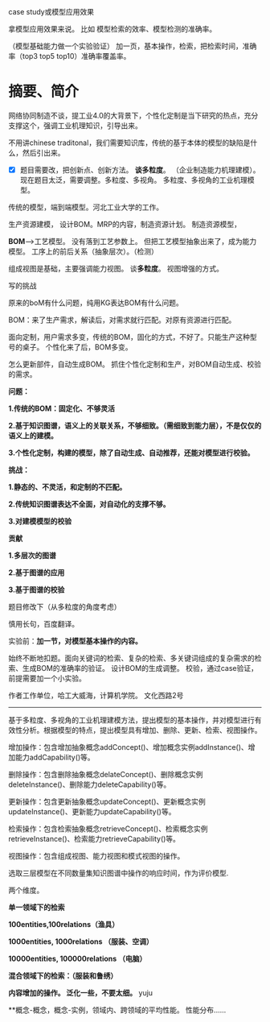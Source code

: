 case study或模型应用效果



拿模型应用效果来说。 比如 模型检索的效率、模型检测的准确率。



（模型基础能力做一个实验验证） 加一页，基本操作，检索，把检索时间，准确率（top3 top5 top10）准确率覆盖率。



# 摘要、简介

网络协同制造不谈，提工业4.0的大背景下，个性化定制是当下研究的热点，充分支撑这个，强调工业机理知识，引导出来。



不用讲chinese traditonal，我们需要知识库，传统的基于本体的模型的缺陷是什么，然后引出来。



- [x] 题目需要改，把创新点、创新方法。 **谈多粒度**。 （企业制造能力机理建模）。 现在题目太泛，需要调整。多粒度、多视角。 多粒度、多视角的工业机理模型。




传统的模型，端到端模型。河北工业大学的工作。



生产资源建模， 设计BOM。MRP的内容，制造资源计划。 制造资源模型，

**BOM**——>工艺模型。 没有落到工艺参数上。 但把工艺模型抽象出来了，成为能力模型。 工序上的前后关系（抽象层次）。（检测）







组成视图是基础，主要强调能力视图。 谈**多粒度**。 视图增强的方式。





写的挑战

原来的boM有什么问题，纯用KG表达BOM有什么问题。

BOM：来了生产需求，解读后，对需求就行匹配。对原有资源进行匹配。

面向定制，用户需求多变，传统的BOM，固化的方式，不好了。只能生产这种型号的桌子。 个性化来了后，BOM多变。



怎么更新部件，自动生成BOM。 抓住个性化定制和生产，对BOM自动生成、校验的需求。



**问题：**

**1.传统的BOM：固定化、不够灵活**

**2.基于知识图谱，语义上的关联关系，不够细致。（需细致到能力层），不是仅仅的语义上的建模。**

**3.个性化定制，构建的模型，除了自动生成、自动推荐，还能对模型进行校验。**



**挑战：**

**1.静态的、不灵活，和定制的不匹配。**

**2.传统知识图谱表达不全面，对自动化的支撑不够。**

**3.对建模模型的校验**



**贡献**

**1.多层次的图谱**

**2.基于图谱的应用**

**3.基于图谱的校验**



题目修改下（从多粒度的角度考虑）

慎用长句，百度翻译。





实验前：**加一节，对模型基本操作的内容。**



始终不断地扣题。面向关键词的检索、复杂的检索、多关键词组成的复杂需求的检索、生成BOM的准确率的验证。 设计BOM的生成调整。 校验，通过case验证，前提需要加一个小实验。



作者工作单位，哈工大威海，计算机学院。  文化西路2号



------



基于多粒度、多视角的工业机理建模方法，提出模型的基本操作，并对模型进行有效性分析。根据模型的特点，提出模型具有增加、删除、更新、检索、视图操作。

增加操作：包含增加抽象概念addConcept()、增加概念实例addInstance()、增加能力addCapability()等。

删除操作：包含删除抽象概念delateConcept()、删除概念实例deleteInstance()、删除能力deleteCapability()等。

更新操作：包含更新抽象概念updateConcept()、更新概念实例updateInstance()、更新能力updateCapability()等。

检索操作：包含检索抽象概念retrieveConcept()、检索概念实例retrieveInstance()、检索能力retrieveCapability()等。

视图操作：包含组成视图、能力视图和模式视图的操作。

选取三层模型在不同数量集知识图谱中操作的响应时间，作为评价模型.



两个维度。

**单一领域下的检索**

**100entities,100relations（渔具）**

**1000entities, 1000relations （服装、空调）**

**10000entities, 100000relations （电脑）**



**混合领域下的检索：（服装和鲁绣）**



**内容增加的操作。 泛化一些，不要太细。** yuju

**概念-概念，概念-实例，领域内、跨领域的平均性能。 性能分布......

















 











